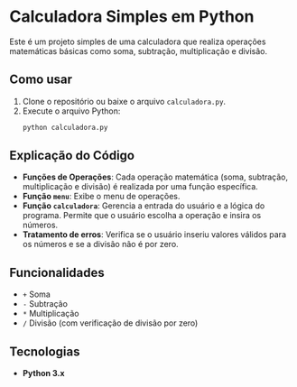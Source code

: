 # Calculadora Simples em Python

Este é um projeto simples de uma calculadora que realiza operações matemáticas básicas como soma, subtração, multiplicação e divisão.

## Como usar
1. Clone o repositório ou baixe o arquivo `calculadora.py`.
2. Execute o arquivo Python:
   ```sh
   python calculadora.py
   ```

## Explicação do Código

- **Funções de Operações**: Cada operação matemática (soma, subtração, multiplicação e divisão) é realizada por uma função específica.
- **Função `menu`**: Exibe o menu de operações.
- **Função `calculadora`**: Gerencia a entrada do usuário e a lógica do programa. Permite que o usuário escolha a operação e insira os números.
- **Tratamento de erros**: Verifica se o usuário inseriu valores válidos para os números e se a divisão não é por zero.

## Funcionalidades
- `+` Soma  
- `-` Subtração  
- `*` Multiplicação  
- `/` Divisão (com verificação de divisão por zero)

## Tecnologias
- **Python 3.x**
